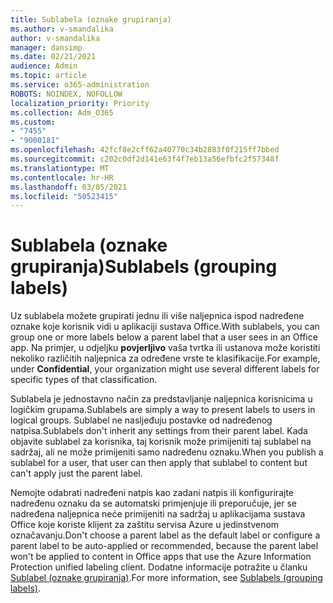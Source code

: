 ```yaml
---
title: Sublabela (oznake grupiranja)
ms.author: v-smandalika
author: v-smandalika
manager: dansimp
ms.date: 02/21/2021
audience: Admin
ms.topic: article
ms.service: o365-administration
ROBOTS: NOINDEX, NOFOLLOW
localization_priority: Priority
ms.collection: Adm_O365
ms.custom:
- "7455"
- "9000181"
ms.openlocfilehash: 42fcf8e2cff62a40770c34b2883f0f215ff7bbed
ms.sourcegitcommit: c202c0df2d141e63f4f7eb13a56efbfc2f57348f
ms.translationtype: MT
ms.contentlocale: hr-HR
ms.lasthandoff: 03/05/2021
ms.locfileid: "50523415"
---
```

# <a name="sublabels-grouping-labels"></a><span data-ttu-id="89e71-102">Sublabela (oznake grupiranja)</span><span class="sxs-lookup"><span data-stu-id="89e71-102">Sublabels (grouping labels)</span></span>

<span data-ttu-id="89e71-103">Uz sublabela možete grupirati jednu ili više naljepnica ispod nadređene oznake koje korisnik vidi u aplikaciji sustava Office.</span><span class="sxs-lookup"><span data-stu-id="89e71-103">With sublabels, you can group one or more labels below a parent label that a user sees in an Office app.</span></span> <span data-ttu-id="89e71-104">Na primjer, u odjeljku **povjerljivo** vaša tvrtka ili ustanova može koristiti nekoliko različitih naljepnica za određene vrste te klasifikacije.</span><span class="sxs-lookup"><span data-stu-id="89e71-104">For example, under **Confidential**, your organization might use several different labels for specific types of that classification.</span></span>

<span data-ttu-id="89e71-105">Sublabela je jednostavno način za predstavljanje naljepnica korisnicima u logičkim grupama.</span><span class="sxs-lookup"><span data-stu-id="89e71-105">Sublabels are simply a way to present labels to users in logical groups.</span></span> <span data-ttu-id="89e71-106">Sublabel ne nasljeđuju postavke od nadređenog natpisa.</span><span class="sxs-lookup"><span data-stu-id="89e71-106">Sublabels don't inherit any settings from their parent label.</span></span> <span data-ttu-id="89e71-107">Kada objavite sublabel za korisnika, taj korisnik može primijeniti taj sublabel na sadržaj, ali ne može primijeniti samo nadređenu oznaku.</span><span class="sxs-lookup"><span data-stu-id="89e71-107">When you publish a sublabel for a user, that user can then apply that sublabel to content but can't apply just the parent label.</span></span>

<span data-ttu-id="89e71-108">Nemojte odabrati nadređeni natpis kao zadani natpis ili konfigurirajte nadređenu oznaku da se automatski primjenjuje ili preporučuje, jer se nadređena naljepnica neće primijeniti na sadržaj u aplikacijama sustava Office koje koriste klijent za zaštitu servisa Azure u jedinstvenom označavanju.</span><span class="sxs-lookup"><span data-stu-id="89e71-108">Don't choose a parent label as the default label or configure a parent label to be auto-applied or recommended, because the parent label won't be applied to content in Office apps that use the Azure Information Protection unified labeling client.</span></span> <span data-ttu-id="89e71-109">Dodatne informacije potražite u članku [Sublabel (oznake grupiranja)](https://docs.microsoft.com/microsoft-365/compliance/sensitivity-labels).</span><span class="sxs-lookup"><span data-stu-id="89e71-109">For more information, see [Sublabels (grouping labels)](https://docs.microsoft.com/microsoft-365/compliance/sensitivity-labels).</span></span>